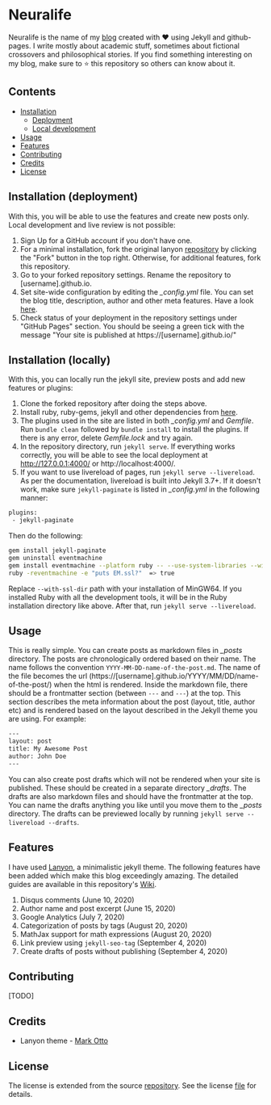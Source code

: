 # Neuralife

Neuralife is the name of my [blog](https://hash-ir.github.io) created with ❤️ using Jekyll and github-pages. I write mostly about academic stuff, sometimes about fictional crossovers and philosophical stories. If you find something interesting on my blog, make sure to ⭐️ this repository so others can know about it.

## Contents
* [Installation](https://github.com/hash-ir/hash-ir.github.io#installation-deployment)
  * [Deployment](https://github.com/hash-ir/hash-ir.github.io#installation-deployment)
  * [Local development](https://github.com/hash-ir/hash-ir.github.io#installation-locally)
* [Usage](https://github.com/hash-ir/hash-ir.github.io#usage)
* [Features](https://github.com/hash-ir/hash-ir.github.io#features)
* [Contributing](https://github.com/hash-ir/hash-ir.github.io#contributing)
* [Credits](https://github.com/hash-ir/hash-ir.github.io#credits)
* [License](https://github.com/hash-ir/hash-ir.github.io#license)

## Installation (deployment)
With this, you will be able to use the features and create new posts only. Local development and live review is not possible:
1. Sign Up for a GitHub account if you don't have one.
2. For a minimal installation, fork the original lanyon [repository](https://github.com/poole/lanyon) by clicking the "Fork" button in the top right. Otherwise, for additional features, fork this repository.
3. Go to your forked repository settings. Rename the repository to [username].github.io.
4. Set site-wide configuration by editing the *_config.yml* file. You can set the blog title, description, author and other meta features. Have a look [here](https://github.com/hash-ir/hash-ir.github.io/blob/master/_config.yml). 
5. Check status of your deployment in the repository settings under "GitHub Pages" section. You should be seeing a green tick with the message "Your site is published at https://[username].github.io/"

## Installation (locally)
With this, you can locally run the jekyll site, preview posts and add new features or plugins:
1. Clone the forked repository after doing the steps above.
2. Install ruby, ruby-gems, jekyll and other dependencies from [here](https://jekyllrb.com/docs/installation/).
3. The plugins used in the site are listed in both *_config.yml* and *Gemfile*. Run `bundle clean` followed by `bundle install` to install the plugins. If there is any error, delete *Gemfile.lock* and try again.
4. In the repository directory, run `jekyll serve`. If everything works correctly, you will be able to see the local deployment at http://127.0.0.1:4000/ or http://localhost:4000/.
5. If you want to use livereload of pages, run `jekyll serve --livereload`. As per the documentation, livereload is built into Jekyll 3.7+. If it doesn't work, make sure `jekyll-paginate` is listed in *_config.yml* in the following manner:
```html
plugins:
 - jekyll-paginate
```
Then do the following:
```bash
gem install jekyll-paginate
gem uninstall eventmachine
gem install eventmachine --platform ruby -- --use-system-libraries --with-ssl-dir=C:/Ruby26-x64/msys64/mingw64
ruby -reventmachine -e "puts EM.ssl?"  => true
```
Replace `--with-ssl-dir` path with your installation of MinGW64. If you installed Ruby with all the development tools, it will be in the Ruby installation directory like above. After that, run `jekyll serve --livereload`.

## Usage
This is really simple. You can create posts as markdown files in *_posts* directory. The posts are chronologically ordered based on their name. The name follows the convention `YYYY-MM-DD-name-of-the-post.md`. The name of the file becomes the url (https://[username].github.io/YYYY/MM/DD/name-of-the-post/) when the html is rendered. Inside the markdown file, there should be a frontmatter section (between `---` and `---`) at the top. This section describes the meta information about the post (layout, title, author etc) and is rendered based on the layout described in the Jekyll theme you are using. For example:
```html
---
layout: post
title: My Awesome Post
author: John Doe
---
```
You can also create post drafts which will not be rendered when your site is published. These should be created in a separate directory *_drafts*. The drafts are also markdown files and should have the frontmatter at the top. You can name the drafts anything you like until you move them to the *_posts* directory. The drafts can be previewed locally by running `jekyll serve --livereload --drafts`.

## Features
I have used [Lanyon](https://lanyon.getpoole.com/), a minimalistic jekyll theme. The following features have been added which make this blog exceedingly amazing. The detailed guides are available in this repository's [Wiki](https://github.com/hash-ir/hash-ir.github.io/wiki/Features).
1. Disqus comments (June 10, 2020)
2. Author name and post excerpt (June 15, 2020)
3. Google Analytics (July 7, 2020)
4. Categorization of posts by tags (August 20, 2020)
5. MathJax support for math expressions (August 20, 2020)
6. Link preview using `jekyll-seo-tag` (September 4, 2020)
7. Create drafts of posts without publishing (September 4, 2020)


## Contributing
[TODO]

## Credits
* Lanyon theme - [Mark Otto](https://github.com/mdo)

## License
The license is extended from the source [repository](https://github.com/poole/lanyon). See the license [file](https://github.com/hash-ir/hash-ir.github.io/blob/master/LICENSE.md) for details.
